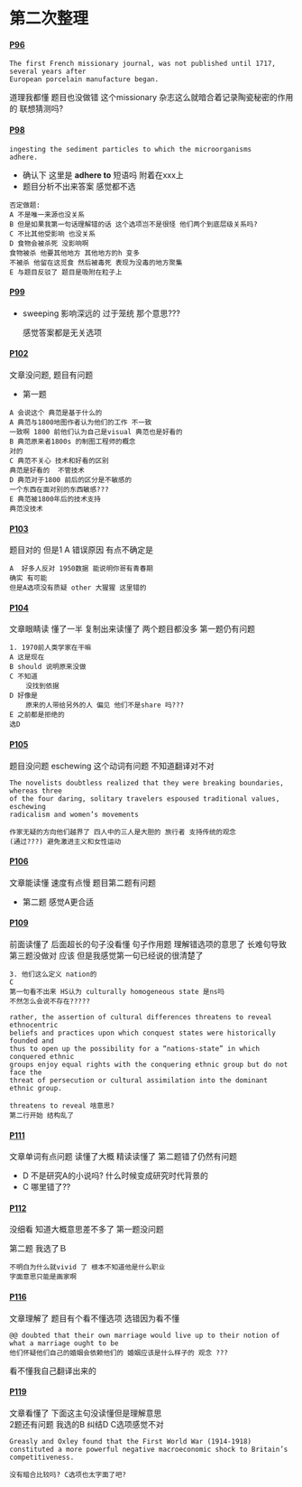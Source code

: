 # 第二次整理
#### [P96](https://github.com/hsuBnOediH/200/blob/master/Passage%2096)
```
The first French missionary journal, was not published until 1717, several years after 
European porcelain manufacture began.
```
道理我都懂 题目也没做错 这个missionary 
杂志这么就暗合着记录陶瓷秘密的作用的 联想猜测吗?
#### [P98](https://github.com/hsuBnOediH/200/blob/master/Passage%2098)
```
ingesting the sediment particles to which the microorganisms
adhere.
``` 
* 确认下 这里是 **adhere to** 短语吗 附着在xxx上
* 题目分析不出来答案 感觉都不选
```
否定做题:
A 不是唯一来源也没关系
B 但是如果我第一句话理解错的话 这个选项岂不是很怪 他们两个到底层级关系吗?
C 不比其他受影响 也没关系
D 食物会被杀死 没影响啊 
食物被杀 他要其他地方 其他地方的h 变多
不被杀 他留在这觅食 然后被毒死 表现为没毒的地方聚集
E 与题目反驳了 题目是吸附在粒子上
```
#### [P99](https://github.com/hsuBnOediH/200/blob/master/Passage%2099)
* sweeping 影响深远的 过于笼统 那个意思???

     感觉答案都是无关选项
     

#### [P102](https://github.com/hsuBnOediH/200/blob/master/Passage%20102)
文章没问题, 题目有问题
* 第一题
``` 
A 会说这个 典范是基于什么的
A 典范与1800地图作者认为他们的工作 不一致 
一致啊 1800 前他们认为自己是visual 典范也是好看的
B 典范原来者1800s 的制图工程师的概念
对的
C 典范不关心 技术和好看的区别
典范是好看的  不管技术
D 典范对于1800 前后的区分是不敏感的
一个东西在面对别的东西敏感???
E 典范被1800年后的技术支持
典范没技术
```
#### [P103](https://github.com/hsuBnOediH/200/blob/master/Passage%20103) 
题目对的
但是1 A 错误原因 有点不确定是
```
A  好多人反对 1950数据 能说明你哥有青春期
确实 有可能
但是A选项没有质疑 other 大猩猩 这里错的
```
#### [P104](https://github.com/hsuBnOediH/200/blob/master/Passage%20104)
文章眼睛读 懂了一半 复制出来读懂了
两个题目都没多 
第一题仍有问题
```$xslt
1. 1970前人类学家在干嘛
A 这是现在
B should 说明原来没做
C 不知道 
    没找到依据
D 好像是 
    原来的人带给另外的人 偏见 他们不是share 吗???
E 之前都是拒绝的
选D
```

#### [P105](https://github.com/hsuBnOediH/200/blob/master/Passage%20105)
题目没问题
eschewing 这个动词有问题 不知道翻译对不对
```
The novelists doubtless realized that they were breaking boundaries, whereas three 
of the four daring, solitary travelers espoused traditional values, eschewing 
radicalism and women’s movements

作家无疑的方向他们越界了 四人中的三人是大胆的 旅行者 支持传统的观念 
(通过???) 避免激进主义和女性运动
```

#### [P106](https://github.com/hsuBnOediH/200/blob/master/Passage%20106)
文章能读懂 速度有点慢 
题目第二题有问题
* 第二题
感觉A更合适

#### [P109](https://github.com/hsuBnOediH/200/blob/master/Passage%20109)
前面读懂了 后面超长的句子没看懂 
句子作用题 理解错选项的意思了
长难句导致第三题没做对 应该
但是我感觉第一句已经说的很清楚了
```
3. 他们这么定义 nation的
C
第一句看不出来 HS认为 culturally homogeneous state 是ns吗
不然怎么会说不存在?????
```
```
rather, the assertion of cultural differences threatens to reveal ethnocentric 
beliefs and practices upon which conquest states were historically founded and 
thus to open up the possibility for a “nations-state” in which conquered ethnic 
groups enjoy equal rights with the conquering ethnic group but do not face the 
threat of persecution or cultural assimilation into the dominant ethnic group.

threatens to reveal 啥意思?
第二行开始 结构乱了
```

#### [P111](https://github.com/hsuBnOediH/200/blob/master/Passage%20111)

文章单词有点问题 读懂了大概  精读读懂了
第二题错了仍然有问题

* D  不是研究A的小说吗? 什么时候变成研究时代背景的 
* C 哪里错了??

#### [P112](https://github.com/hsuBnOediH/200/blob/master/Passage%20112)
没细看 知道大概意思差不多了
第一题没问题

第二题 我选了Ｂ
```
不明白为什么就vivid 了 根本不知道他是什么职业 
字面意思只能是画家啊
```
#### [P116](https://github.com/hsuBnOediH/200/blob/master/Passage%20116)
文章理解了 题目有个看不懂选项 
选错因为看不懂
```aidl
@@ doubted that their own marriage would live up to their notion of what a marriage ought to be
他们怀疑他们自己的婚姻会依赖他们的 婚姻应该是什么样子的 观念 ???
```
看不懂我自己翻译出来的

#### [P119](https://github.com/hsuBnOediH/200/blob/master/Passage%20119)
文章看懂了 下面这主句没读懂但是理解意思  
2题还有问题
我选的B 纠结D
C选项感觉不对
```aidl
Greasly and Oxley found that the First World War (1914-1918) constituted a more powerful negative macroeconomic shock to Britain’s competitiveness. 

没有暗合比较吗? C选项也太字面了吧?

```



 
